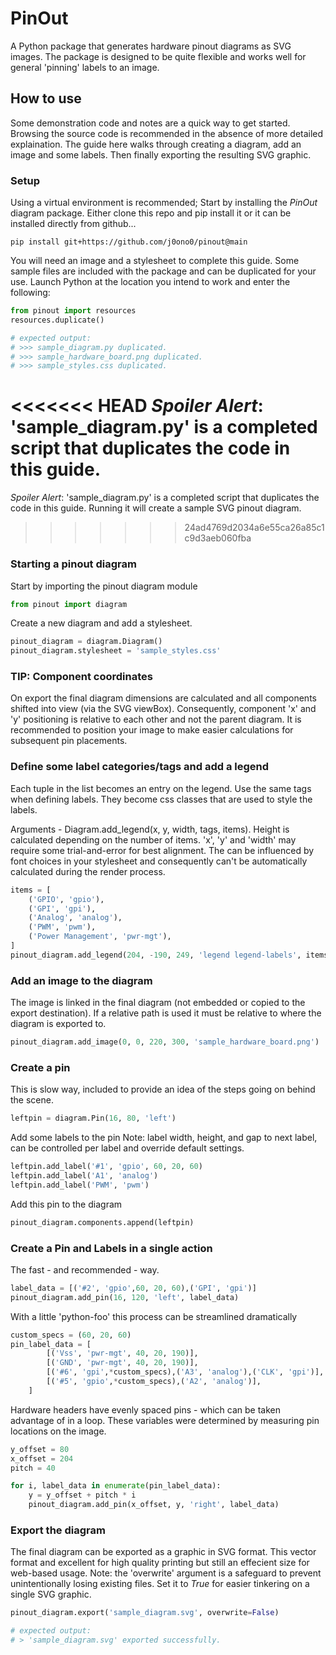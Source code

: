 # PinOut

A Python package that generates hardware pinout diagrams as SVG images. The package is designed to be quite flexible and works well for general 'pinning' labels to an image.

## How to use
Some demonstration code and notes are a quick way to get started. Browsing the source code is recommended in the absence of more detailed explaination. The guide here walks through creating a diagram, add an image and some labels. Then finally exporting the resulting SVG graphic. 

### Setup

Using a virtual environment is recommended; Start by installing the *PinOut* diagram package. Either clone this repo and pip install it or it can be installed directly from github...
```
pip install git+https://github.com/j0ono0/pinout@main
```

You will need an image and a stylesheet to complete this guide. Some sample files are included with the package and can be duplicated for your use. Launch Python at the location you intend to work and enter the following:
```python
from pinout import resources
resources.duplicate()

# expected output:
# >>> sample_diagram.py duplicated.
# >>> sample_hardware_board.png duplicated.
# >>> sample_styles.css duplicated.
```
<<<<<<< HEAD
*Spoiler Alert*: 'sample_diagram.py' is a completed script that duplicates the code in this guide.
=======
*Spoiler Alert*: 'sample_diagram.py' is a completed script that duplicates the code in this guide. Running it will create a sample SVG pinout diagram.
>>>>>>> 24ad4769d2034a6e55ca26a85c1c9d3aeb060fba

### Starting a pinout diagram

Start by importing the pinout diagram module
```python
from pinout import diagram
```

Create a new diagram and add a stylesheet.

```python
pinout_diagram = diagram.Diagram()
pinout_diagram.stylesheet = 'sample_styles.css'
```
### TIP: Component coordinates
On export the final diagram dimensions are calculated and all components shifted into view (via the SVG viewBox). Consequently, component 'x' and 'y' positioning is relative to each other and not the parent diagram. It is recommended to position your image to make easier calculations for subsequent pin placements.

### Define some label categories/tags and add a legend
Each tuple in the list becomes an entry on the legend. Use the same tags when defining labels. They become css classes that are used to style the labels.

Arguments - Diagram.add_legend(x, y, width, tags, items). Height is calculated depending on the number of items. 'x', 'y' and 'width' may require some trial-and-error for best alignment. The can be influenced by font choices in your stylesheet and consequently can't be automatically calculated during the render process.  
```python
items = [
    ('GPIO', 'gpio'),
    ('GPI', 'gpi'),
    ('Analog', 'analog'),
    ('PWM', 'pwm'),
    ('Power Management', 'pwr-mgt'),
]
pinout_diagram.add_legend(204, -190, 249, 'legend legend-labels', items)
```

### Add an image to the diagram
The image is linked in the final diagram (not embedded or copied to the export destination). If a relative path is used it must be relative to where the diagram is exported to.
```python
pinout_diagram.add_image(0, 0, 220, 300, 'sample_hardware_board.png')
```

### Create a pin 

This is slow way, included to provide an idea of the steps going on behind the scene.
```python
leftpin = diagram.Pin(16, 80, 'left')
```
Add some labels to the pin
Note: label width, height, and gap to next label, can be 
controlled per label and override default settings.
```python
leftpin.add_label('#1', 'gpio', 60, 20, 60)
leftpin.add_label('A1', 'analog')
leftpin.add_label('PWM', 'pwm')
```

Add this pin to the diagram
```python
pinout_diagram.components.append(leftpin)
```

### Create a Pin and Labels in a single action

The fast - and recommended - way.
```python
label_data = [('#2', 'gpio',60, 20, 60),('GPI', 'gpi')]  
pinout_diagram.add_pin(16, 120, 'left', label_data)
```

With a little 'python-foo' this process can be streamlined dramatically
```python
custom_specs = (60, 20, 60) 
pin_label_data = [
        [('Vss', 'pwr-mgt', 40, 20, 190)], 
        [('GND', 'pwr-mgt', 40, 20, 190)], 
        [('#6', 'gpi',*custom_specs),('A3', 'analog'),('CLK', 'gpi')], 
        [('#5', 'gpio',*custom_specs),('A2', 'analog')], 
    ]
```

Hardware headers have evenly spaced pins - which can be taken advantage of in a loop. These variables were determined by 
measuring pin locations on the image.
```python
y_offset = 80
x_offset = 204
pitch = 40

for i, label_data in enumerate(pin_label_data):
    y = y_offset + pitch * i
    pinout_diagram.add_pin(x_offset, y, 'right', label_data)
```

### Export the diagram
The final diagram can be exported as a graphic in SVG format. This vector format and excellent for high quality printing but still an effecient size for web-based usage. Note: the 'overwrite' argument is a safeguard to prevent unintentionally losing existing files. Set it to *True* for easier tinkering on a single SVG graphic.
```python
pinout_diagram.export('sample_diagram.svg', overwrite=False)

# expected output:
# > 'sample_diagram.svg' exported successfully.
```
